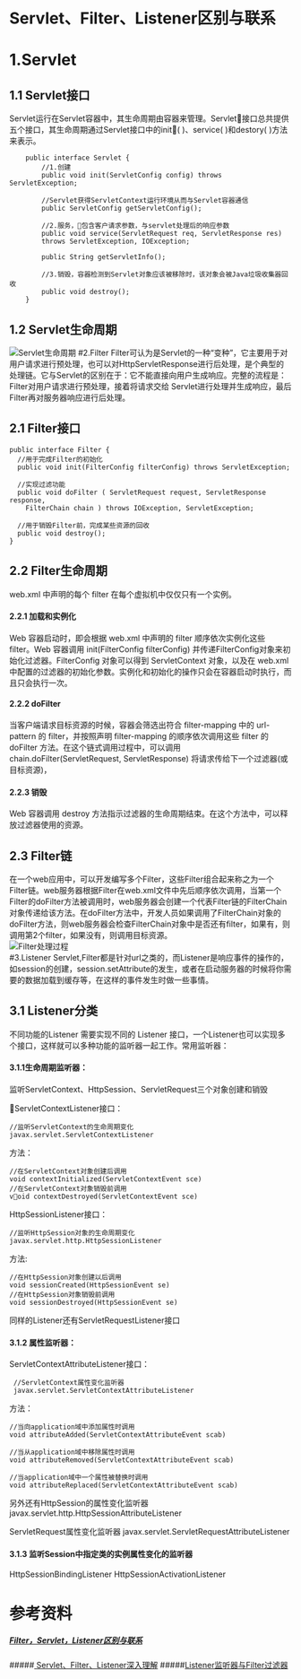 # Servlet、Filter、Listener区别与联系
# 1.Servlet
## 1.1 Servlet接口
Servlet运行在Servlet容器中，其生命周期由容器来管理。Servlet接口总共提供五个接口，其生命周期通过Servlet接口中的init( )、service( )和destory( )方法来表示。
```
    public interface Servlet {  
        //1.创建
        public void init(ServletConfig config) throws ServletException;  

        //Servlet获得ServletContext运行环境从而与Servlet容器通信
        public ServletConfig getServletConfig(); 

        //2.服务，包含客户请求参数，与servlet处理后的响应参数
        public void service(ServletRequest req, ServletResponse res)  
        throws ServletException, IOException;  
      
        public String getServletInfo();  

        //3.销毁，容器检测到Servlet对象应该被移除时，该对象会被Java垃圾收集器回收
        public void destroy();  
    }  
```
## 1.2 Servlet生命周期

![Servlet生命周期](https://img-blog.csdn.net/20180625200429982?watermark/2/text/aHR0cHM6Ly9ibG9nLmNzZG4ubmV0L3FxXzM5Mzg1MTE4/font/5a6L5L2T/fontsize/400/fill/I0JBQkFCMA==/dissolve/70)
#2.Filter
Filter可认为是Servlet的一种“变种”，它主要用于对用户请求进行预处理，也可以对HttpServletResponse进行后处理，是个典型的处理链。它与Servlet的区别在于：它不能直接向用户生成响应。完整的流程是：Filter对用户请求进行预处理，接着将请求交给 Servlet进行处理并生成响应，最后Filter再对服务器响应进行后处理。 
## 2.1 Filter接口
```
public interface Filter {  
  //用于完成Filter的初始化  
  public void init(FilterConfig filterConfig) throws ServletException; 

  //实现过滤功能  
  public void doFilter ( ServletRequest request, ServletResponse response,   
    FilterChain chain ) throws IOException, ServletException;  
        
  //用于销毁Filter前，完成某些资源的回收  
  public void destroy();  
} 
```
## 2.2 Filter生命周期

web.xml 中声明的每个 filter 在每个虚拟机中仅仅只有一个实例。
#### 2.2.1 加载和实例化
Web 容器启动时，即会根据 web.xml 中声明的 filter 顺序依次实例化这些 filter。Web 容器调用 init(FilterConfig filterConfig) 并传递FilterConfig对象来初始化过滤器。FilterConfig 对象可以得到 ServletContext 对象，以及在 web.xml 中配置的过滤器的初始化参数。实例化和初始化的操作只会在容器启动时执行，而且只会执行一次。
####  2.2.2 doFilter
当客户端请求目标资源的时候，容器会筛选出符合 filter-mapping 中的 url-pattern 的 filter，并按照声明 filter-mapping 的顺序依次调用这些 filter 的 doFilter 方法。在这个链式调用过程中，可以调用 chain.doFilter(ServletRequest, ServletResponse) 将请求传给下一个过滤器(或目标资源)，
#### 2.2.3 销毁
Web 容器调用 destroy 方法指示过滤器的生命周期结束。在这个方法中，可以释放过滤器使用的资源。
## 2.3 Filter链
在一个web应用中，可以开发编写多个Filter，这些Filter组合起来称之为一个Filter链。web服务器根据Filter在web.xml文件中先后顺序依次调用，当第一个Filter的doFilter方法被调用时，web服务器会创建一个代表Filter链的FilterChain对象传递给该方法。在doFilter方法中，开发人员如果调用了FilterChain对象的doFilter方法，则web服务器会检查FilterChain对象中是否还有filter，如果有，则调用第2个filter，如果没有，则调用目标资源。    
![Filter处理过程](https://img-blog.csdn.net/20180625202922512?watermark/2/text/aHR0cHM6Ly9ibG9nLmNzZG4ubmV0L3FxXzM5Mzg1MTE4/font/5a6L5L2T/fontsize/400/fill/I0JBQkFCMA==/dissolve/70)  
#3.Listener
Servlet,Filter都是针对url之类的，而Listener是响应事件的操作的，如session的创建，session.setAttribute的发生，或者在启动服务器的时候将你需要的数据加载到缓存等，在这样的事件发生时做一些事情。
## 3.1 Listener分类

不同功能的Listener 需要实现不同的 Listener  接口，一个Listener也可以实现多个接口，这样就可以多种功能的监听器一起工作。常用监听器：

#### 3.1.1生命周期监听器：
监听ServletContext、HttpSession、ServletRequest三个对象创建和销毁

ServletContextListener接口：
```
//监听ServletContext的生命周期变化
javax.servlet.ServletContextListener
```
方法：
```
//在ServletContext对象创建后调用
void contextInitialized(ServletContextEvent sce)
//在ServletContext对象销毁前调用
void contextDestroyed(ServletContextEvent sce)
```                    
HttpSessionListener接口：
```
//监听HttpSession对象的生命周期变化
javax.servlet.http.HttpSessionListener 
```     
方法:
```
//在HttpSession对象创建以后调用
void sessionCreated(HttpSessionEvent se)
//在HttpSession对象销毁前调用
void sessionDestroyed(HttpSessionEvent se)
```
同样的Listener还有ServletRequestListener接口
#### 3.1.2 属性监听器：            
ServletContextAttributeListener接口：              
```
 //ServletContext属性变化监听器
 javax.servlet.ServletContextAttributeListener
```               
 方法：
```
//当向application域中添加属性时调用
void attributeAdded(ServletContextAttributeEvent scab)

//当从application域中移除属性时调用
void attributeRemoved(ServletContextAttributeEvent scab)

//当application域中一个属性被替换时调用
void attributeReplaced(ServletContextAttributeEvent scab)
```        
另外还有HttpSession的属性变化监听器
javax.servlet.http.HttpSessionAttributeListener
                
ServletRequest属性变化监听器
javax.servlet.ServletRequestAttributeListener
               
#### 3.1.3 监听Session中指定类的实例属性变化的监听器
HttpSessionBindingListener
HttpSessionActivationListener

# 参考资料
##### [Filter，Servlet，Listener区别与联系](https://zhidao.baidu.com/question/625228544295061444.html)
#####[ Servlet、Filter、Listener深入理解](https://blog.csdn.net/sunxianghuang/article/details/52107376)
#####[Listener监听器与Filter过滤器](https://www.cnblogs.com/libingbin/p/5985647.html)
